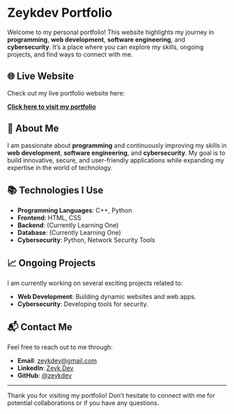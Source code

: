 # Zeykdev Portfolio

Welcome to my personal portfolio! This website highlights my journey in **programming**, **web development**, **software engineering**, and **cybersecurity**. It’s a place where you can explore my skills, ongoing projects, and find ways to connect with me.

## 🌐 Live Website

Check out my live portfolio website here:

[**Click here to visit my portfolio**](https://zeykdev.github.io/zeykdev-portfolio/)

## 🚀 About Me

I am passionate about **programming** and continuously improving my skills in **web development**, **software engineering**, and **cybersecurity**. My goal is to build innovative, secure, and user-friendly applications while expanding my expertise in the world of technology.

## 📚 Technologies I Use

- **Programming Languages**: C++, Python
- **Frontend**: HTML, CSS
- **Backend**: (Currently Learning One)
- **Database**: (Currently Learning One)
- **Cybersecurity**: Python, Network Security Tools

## 📈 Ongoing Projects

I am currently working on several exciting projects related to:

- **Web Development**: Building dynamic websites and web apps.
- **Cybersecurity**: Developing tools for security.

## 📬 Contact Me

Feel free to reach out to me through:

- **Email**: zeykdev@gmail.com
- **LinkedIn**: [Zeyk Dev](https://linkedin.com/zeykdev)
- **GitHub**: [@zeykdev](https://github.com/zeykdev)

---

Thank you for visiting my portfolio! Don’t hesitate to connect with me for potential collaborations or if you have any questions.
